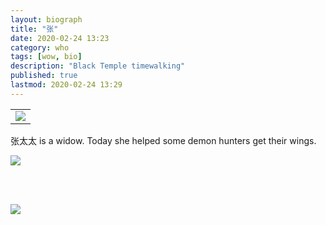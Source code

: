 ```yaml
---
layout: biograph
title: "张"
date: 2020-02-24 13:23
category: who
tags: [wow, bio]
description: "Black Temple timewalking"
published: true
lastmod: 2020-02-24 13:29
---
```


<table class="bio-stat-table">
<tr>
<td><img class="bio-portrait" src="{{ site.url }}/assets/img/zhang-dressingroom-2020feb24.jpg"></td>	
</tr>
</table>

张太太 is a widow. Today she helped some demon hunters get their wings.

<img src="https://nan.nyc/assets/images/zhang-kb-2020feb24.jpg" max-width="1000" />

<br/><br/>

<img src="https://nan.nyc/assets/images/zhang-blacktemple.jpg" align="middle" />
